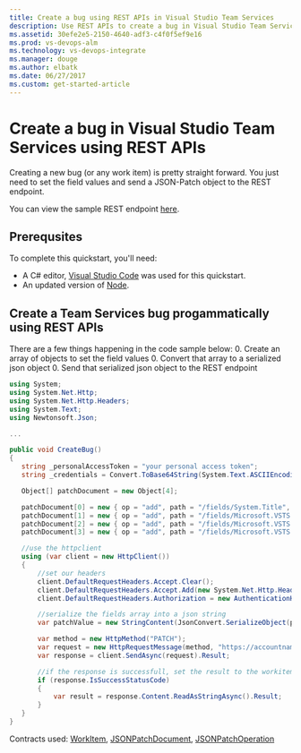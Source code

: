 ```yaml
---
title: Create a bug using REST APIs in Visual Studio Team Services
description: Use REST APIs to create a bug in Visual Studio Team Services.
ms.assetid: 30efe2e5-2150-4640-adf3-c4f0f5ef9e16
ms.prod: vs-devops-alm
ms.technology: vs-devops-integrate
ms.manager: douge
ms.author: elbatk
ms.date: 06/27/2017
ms.custom: get-started-article
---
```


# Create a bug in Visual Studio Team Services using REST APIs

Creating a new bug (or any work item) is pretty straight forward. You just need to set the field values and send a JSON-Patch object to the REST endpoint.

You can view the sample REST endpoint [here](./api/wit/work-items.md#create-work-item).

## Prerequsites
To complete this quickstart, you'll need:

* A C# editor, [Visual Studio Code](https://code.visualstudio.com/) was used for this quickstart.
* An updated version of [Node](https://nodejs.org/en/).

## Create a Team Services bug progammatically using REST APIs

There are a few things happening in the code sample below:
0. Create an array of objects to set the field values
0. Convert that array to a serialized json object
0. Send that serialized json object to the REST endpoint

```cs
using System;
using System.Net.Http;
using System.Net.Http.Headers;
using System.Text;
using Newtonsoft.Json;

...

public void CreateBug()
{
   string _personalAccessToken = "your personal access token";
   string _credentials = Convert.ToBase64String(System.Text.ASCIIEncoding.ASCII.GetBytes(string.Format("{0}:{1}", "", _personalAccessToken)));

   Object[] patchDocument = new Object[4];

   patchDocument[0] = new { op = "add", path = "/fields/System.Title", value = "Authorization Errors" };
   patchDocument[1] = new { op = "add", path = "/fields/Microsoft.VSTS.TCM.ReproSteps", value = "Our authorization logic needs to allow for users with Microsoft accounts (formerly Live Ids) - http://msdn.microsoft.com/en-us/library/live/hh826547.aspx" };
   patchDocument[2] = new { op = "add", path = "/fields/Microsoft.VSTS.Common.Priority", value = "1" };
   patchDocument[3] = new { op = "add", path = "/fields/Microsoft.VSTS.Common.Severity", value = "2 - High" };

   //use the httpclient
   using (var client = new HttpClient())
   {
       //set our headers
       client.DefaultRequestHeaders.Accept.Clear();
       client.DefaultRequestHeaders.Accept.Add(new System.Net.Http.Headers.MediaTypeWithQualityHeaderValue("application/json"));
       client.DefaultRequestHeaders.Authorization = new AuthenticationHeaderValue("Basic", _credentials);

       //serialize the fields array into a json string
       var patchValue = new StringContent(JsonConvert.SerializeObject(patchDocument), Encoding.UTF8, "application/json-patch+json"); 

       var method = new HttpMethod("PATCH");
       var request = new HttpRequestMessage(method, "https://accountname.visualstudio.com/fabrikam/_apis/wit/workitems/$Bug?api-version=2.2") { Content = patchValue };
       var response = client.SendAsync(request).Result;

       //if the response is successfull, set the result to the workitem object
       if (response.IsSuccessStatusCode)
       {
           var result = response.Content.ReadAsStringAsync().Result;
       }
   }
}
```

Contracts used: [WorkItem](../../extend/reference/client/api/TFS/WorkItemTracking/Contracts/WorkItem.md), [JSONPatchDocument](../../extend/reference/client/api/vss/webapi/Contracts/jsonpatchdocument.md), [JSONPatchOperation](../../extend/reference/client/api/vss/webapi/Contracts/jsonpatchoperation.md)